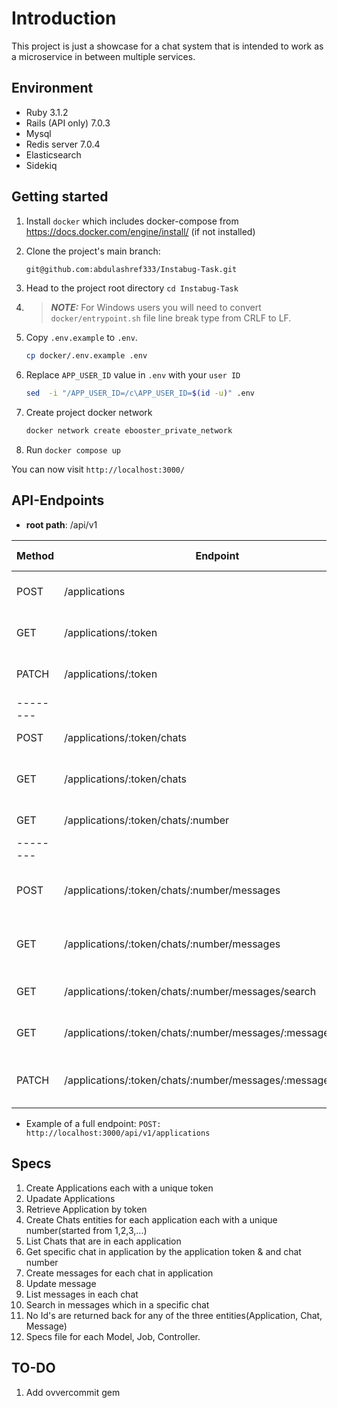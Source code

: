 # Introduction

This project is just a showcase for a chat system that is intended to work as a microservice in between multiple services.

## Environment

* Ruby 3.1.2
* Rails (API only) 7.0.3
* Mysql
* Redis server 7.0.4
* Elasticsearch
* Sidekiq

## Getting started

1. Install `docker` which includes docker-compose from <https://docs.docker.com/engine/install/> (if not installed)
2. Clone the project's main branch:

    ```bash
    git@github.com:abdulashref333/Instabug-Task.git
    ```

3. Head to the project root directory `cd Instabug-Task`
4. > **_NOTE:_**  For Windows users you will need to convert `docker/entrypoint.sh` file line break type from CRLF to LF.
5. Copy `.env.example` to `.env`.

    ```bash
    cp docker/.env.example .env
    ```

6. Replace `APP_USER_ID` value in `.env` with your `user ID`

    ```bash
    sed  -i "/APP_USER_ID=/c\APP_USER_ID=$(id -u)" .env
    ```

7. Create project docker network

    ```bash
    docker network create ebooster_private_network
    ```

8. Run `docker compose up`

You can now visit `http://localhost:3000/`

## API-Endpoints

* **root path**: /api/v1

| Method | Endpoint                                                     | Description                                | Request Body                     |
|--------|--------------------------------------------------------------|--------------------------------------------|----------------------------------|
| POST   | /applications                                                | Create new application                     | {"name": "application #1"}       |
| GET    | /applications/:token                                         | Get application data                       |                                  |
| PATCH  | /applications/:token                                         | Update application name                    | {"name": "application #2"}       |
|--------|                                                              |                                            |                                  |
| POST   | /applications/:token/chats                                   | Create new chat                            | {}                               |
| GET    | /applications/:token/chats                                   | Get List of chats for specific application |                                  |
| GET    | /applications/:token/chats/:number                           | Get chat data                              |                                  |
|--------|                                                              |                                            |                                  |
| POST   | /applications/:token/chats/:number/messages                  | Add new message to specific chat           | {"body": "test message body #2"} |
| GET    | /applications/:token/chats/:number/messages                  | Get List of messages for specific chat     |                                  |
| GET    | /applications/:token/chats/:number/messages/search           | Search in chat message                     |                                  |
| GET    | /applications/:token/chats/:number/messages/:message_number  | Get message data                           |                                  |
| PATCH  | /applications/:token/chats/:number/messages/:message_number  | Update message data(body)                  | {"body": "test message body #3"} |

* Example of a full endpoint: `POST: http://localhost:3000/api/v1/applications`

## Specs

1. Create Applications each with a unique token
2. Upadate Applications
3. Retrieve Application by token
4. Create Chats entities for each application each with a unique number(started from 1,2,3,...)
5. List Chats that are in each application
6. Get specific chat in application by the application token & and chat number
7. Create messages for each chat in application
8. Update message
9. List messages in each chat
10. Search in messages which in a specific chat
11. No Id's are returned back for any of the three entities(Application, Chat, Message)
12. Specs file for each Model, Job, Controller.

## TO-DO

1. Add ovvercommit gem
